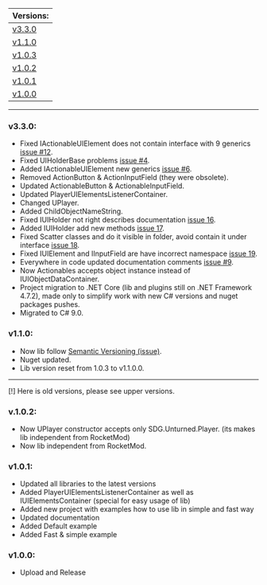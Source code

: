 | Versions: |
| - |
| [v3.3.0](#v330) |
| [v1.1.0](#v110) |
| [v1.0.3](#v103) |
| [v1.0.2](#v102) |
| [v1.0.1](#v101) |
| [v1.0.0](#v100) |

---

### v3.3.0:
* Fixed IActionableUIElement does not contain interface with 9 generics  [issue #12](https://github.com/sunnamed434/UIElementsUnturned/issues/12).
* Fixed UIHolderBase problems [issue #4](https://github.com/sunnamed434/UIElementsUnturned/issues/4).
* Added IActionableUIElement new generics [issue #6](https://github.com/sunnamed434/UIElementsUnturned/issues/6).
* Removed ActionButton & ActionInputField (they were obsolete).
* Updated ActionableButton & ActionableInputField.
* Updated PlayerUIElementsListenerContainer.
* Changed UPlayer.
* Added ChildObjectNameString. 
* Fixed IUIHolder not right describes documentation [issue 16](https://github.com/sunnamed434/UIElementsUnturned/issues/16).
* Added IUIHolder add new methods [issue 17](https://github.com/sunnamed434/UIElementsUnturned/issues/17).
* Fixed Scatter classes and do it visible in folder, avoid contain it under interface [issue 18](https://github.com/sunnamed434/UIElementsUnturned/issues/18).
* Fixed IUIElement and IInputField are have incorrect namespace [issue 19](https://github.com/sunnamed434/UIElementsUnturned/issues/19).
* Everywhere in code updated documentation comments [issue #9](https://github.com/sunnamed434/UIElementsUnturned/issues/9).
* Now Actionables accepts object instance instead of IUIObjectDataContainer.
* Project migration to .NET Core (lib and plugins still on .NET Framework 4.7.2), made only to simplify work with new C# versions and nuget packages pushes.
* Migrated to C# 9.0.

### v1.1.0:

* Now lib follow [Semantic Versioning (issue)](https://github.com/sunnamed434/UIElementsUnturned/issues/7).
* Nuget updated.
* Lib version reset from 1.0.3 to v1.1.0.0.

---

[!] Here is old versions, please see upper versions.

### v.1.0.2:
* Now UPlayer constructor accepts only SDG.Unturned.Player. (its makes lib independent from RocketMod)
* Now lib independent from RocketMod.

### v1.0.1:

* Updated all libraries to the latest versions
* Added PlayerUIElementsListenerContainer as well as IUIElementsContainer (special for easy usage of lib)
* Added new project with examples how to use lib in simple and fast way
* Updated documentation
* Added Default example
* Added Fast & simple example

### v1.0.0:

* Upload and Release
